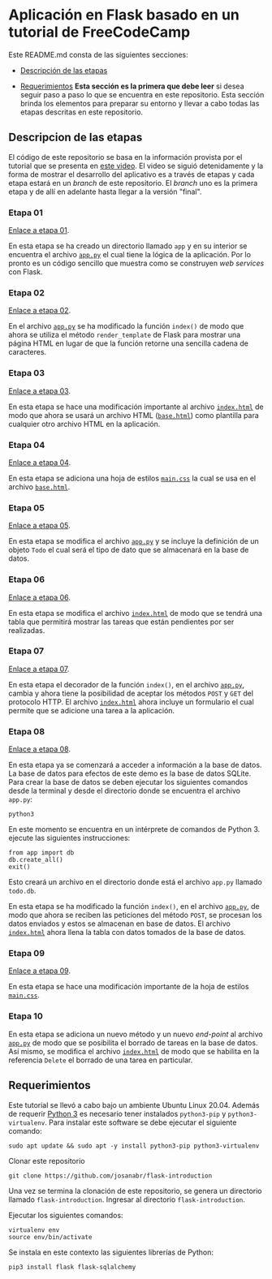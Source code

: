 # Aplicación en Flask basado en un tutorial de FreeCodeCamp

Este README.md consta de las siguientes secciones:

* [Descripción de las etapas](#descripcion-de-las-etapas)

* [Requerimientos](#requerimientos) **Esta sección es la primera que debe leer** si desea seguir paso a paso lo que se encuentra en este repositorio. Esta sección brinda los elementos para preparar su entorno y llevar a cabo todas las etapas descritas en este repositorio.

## Descripcion de las etapas 

El código de este repositorio se basa en la información provista por el tutorial que se presenta en [este video](https://www.youtube.com/watch?v=Z1RJmh_OqeA&t=91s).
El video se siguió detenidamente y la forma de mostrar el desarrollo del aplicativo es a través de etapas y cada etapa estará en un *branch* de este repositorio.
El *branch* uno es la primera etapa y de allí en adelante hasta llegar a la versión "final".

### Etapa 01 

[Enlace a etapa 01](https://github.com/josanabr/flask-introduction/tree/etapa-01).

En esta etapa se ha creado un directorio llamado `app` y en su interior se encuentra el archivo [`app.py`](app/app.py) el cual tiene la lógica de la aplicación.
Por lo pronto es un código sencillo que muestra como se construyen *web services* con Flask.

### Etapa 02

[Enlace a etapa 02](https://github.com/josanabr/flask-introduction/tree/etapa-02).

En el archivo [`app.py`](app/app.py) se ha modificado la función `index()` de modo que ahora se utiliza el método `render_template` de Flask para mostrar una página HTML en lugar de que la función retorne una sencilla cadena de caracteres.

### Etapa 03

[Enlace a etapa 03](https://github.com/josanabr/flask-introduction/tree/etapa-03).

En esta etapa se hace una modificación importante al archivo [`index.html`](app/templates/index.html) de modo que ahora se usará un archivo HTML ([`base.html`](app/templates/base.html)) como plantilla para cualquier otro archivo HTML en la aplicación.

### Etapa 04 

[Enlace a etapa 04](https://github.com/josanabr/flask-introduction/tree/etapa-04).

En esta etapa se adiciona una hoja de estilos [`main.css`](app/static/css/main.css) la cual se usa en el archivo [`base.html`](app/templates/base.html).

### Etapa 05 

[Enlace a etapa 05](https://github.com/josanabr/flask-introduction/tree/etapa-05).

En esta etapa se modifica el archivo [`app.py`](app/app.py) y se incluye la definición de un objeto `Todo` el cual será el tipo de dato que se almacenará en la base de datos.

### Etapa 06 

[Enlace a etapa 06](https://github.com/josanabr/flask-introduction/tree/etapa-06).

En esta etapa se modifica el archivo [`index.html`](app/templates/index.html) de modo que se tendrá una tabla que permitirá mostrar las tareas que están pendientes por ser realizadas.

### Etapa 07 

[Enlace a etapa 07](https://github.com/josanabr/flask-introduction/tree/etapa-07).

En esta etapa el decorador de la función `index()`, en el archivo [`app.py`](app/app.py), cambia y ahora tiene la posibilidad de aceptar los métodos `POST` y `GET` del protocolo HTTP. 
El archivo [`index.html`](app/templates/index.html) ahora incluye un formulario el cual permite que se adicione una tarea a la aplicación.

### Etapa 08

[Enlace a etapa 08](https://github.com/josanabr/flask-introduction/tree/etapa-08).

En esta etapa ya se comenzará a acceder a información a la base de datos. 
La base de datos para efectos de este demo es la base de datos SQLite. 
Para crear la base de datos se deben ejecutar los siguientes comandos desde la terminal y desde el directorio donde se encuentra el archivo `app.py`:

```
python3
```

En este momento se encuentra en un intérprete de comandos de Python 3. 
ejecute las siguientes instrucciones:

```
from app import db
db.create_all()
exit()
```

Esto creará un archivo en el directorio donde está el archivo `app.py` llamado `todo.db`. 

En esta etapa se ha modificado la función `index()`, en el archivo [`app.py`](app/app.py), de modo que ahora se reciben las peticiones del método `POST`, se procesan los datos enviados y estos se almacenan en base de datos.
El archivo [`index.html`](app/templates/index.html) ahora llena la tabla con datos tomados de la base de datos.

### Etapa 09

[Enlace a etapa 09](https://github.com/josanabr/flask-introduction/tree/etapa-09).

En esta etapa se hace una modificación importante de la hoja de estilos [`main.css`](app/static/css/main.css).

### Etapa 10

En esta etapa se adiciona un nuevo método y un nuevo *end-point* al archivo [`app.py`](app/app.py) de modo que se posibilita el borrado de tareas en la base de datos.
Así mismo, se modifica el archivo [`index.html`](app/templates/index.html) de modo que se habilita en la referencia `Delete` el borrado de una tarea en particular.

## Requerimientos

Este tutorial se llevó a cabo bajo un ambiente Ubuntu Linux 20.04.
Además de requerir [Python 3](https://phoenixnap.com/kb/how-to-install-python-3-ubuntu) es necesario tener instalados `python3-pip` y `python3-virtualenv`. 
Para instalar este software se debe ejecutar el siguiente comando:

```
sudo apt update && sudo apt -y install python3-pip python3-virtualenv
```

Clonar este repositorio

```
git clone https://github.com/josanabr/flask-introduction
```

Una vez se termina la clonación de este repositorio, se genera un directorio llamado `flask-introduction`. 
Ingresar al directorio `flask-introduction`.

Ejecutar los siguientes comandos:

```
virtualenv env
source env/bin/activate
```

Se instala en este contexto las siguientes librerías de Python:

```
pip3 install flask flask-sqlalchemy
```

